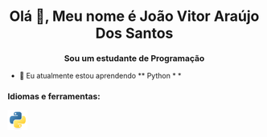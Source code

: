 <h1 align = "center"> Olá 👋, Meu nome é João Vitor Araújo Dos Santos </h1>
<h3 align = "center"> Sou um estudante de Programação </h3>

- 🌱 Eu atualmente estou aprendendo ** Python * *


<h3 align = "left"> Idiomas e ferramentas: </h3>
<p align = "left"> <a href="https://www.python.org" target="_blank"> <img src = "https://raw.githubusercontent.com/devicons/devicon/master/icons/python/python-original.svg" alt = "python" width = "40" height = "40" /> </a> </ p>
